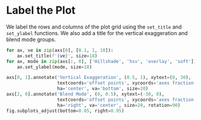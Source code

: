 # Label the Plot

We label the rows and columns of the plot grid using the `set_title` and `set_ylabel` functions. We also add a title for the vertical exaggeration and blend mode groups.

```python
for ax, ve in zip(axs[0], [0.1, 1, 10]):
    ax.set_title(f'{ve}', size=18)
for ax, mode in zip(axs[:, 0], ['Hillshade', 'hsv', 'overlay', 'soft']):
    ax.set_ylabel(mode, size=18)

axs[0, 1].annotate('Vertical Exaggeration', (0.5, 1), xytext=(0, 30),
                   textcoords='offset points', xycoords='axes fraction',
                   ha='center', va='bottom', size=20)
axs[2, 0].annotate('Blend Mode', (0, 0.5), xytext=(-30, 0),
                   textcoords='offset points', xycoords='axes fraction',
                   ha='right', va='center', size=20, rotation=90)
fig.subplots_adjust(bottom=0.05, right=0.95)
```
